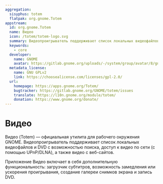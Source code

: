 ```yaml
---
aggregation:
  sisyphus: totem
  flatpak: org.gnome.Totem
appstream:
  id: org.gnome.Totem
  name: Видео
  icon: /totem/totem-logo.svg
  summary: Видеопроигрыватель поддерживает список локальных видеофайлов и DVD с возможностью поиска и доступ к видео по сети.
  keywords:
    - core
  developer:
    name: GNOME
    avatar: https://gitlab.gnome.org/uploads/-/system/group/avatar/8/gnomelogo.png?width=48
  metadata_license:
    name: GNU GPLv2
    link: https://choosealicense.com/licenses/gpl-2.0/
  url:
    homepage: https://apps.gnome.org/Totem/
    bugtracker: https://gitlab.gnome.org/GNOME/totem/issues
    translate: https://l10n.gnome.org/module/totem/
    donation: https://www.gnome.org/donate/
---
```


# Видео

Видео (Totem) — официальная утилита для рабочего окружения GNOME. Видеопроигрыватель поддерживает список локальных видеофайлов и DVD с возможностью поиска, доступ к видео по сети (с помощью UPnP/DLNA), а также видео с веб-сайтов.

Приложение Видео включает в себя дополнительную функциональность: загрузчик субтитров, возможность замедления или ускорения проигрывания, создание галереи снимков экрана и запись DVD.

<!--@include: @apps/_parts/install/content-repo.md-->
<!--@include: @apps/_parts/install/content-flatpak.md-->
